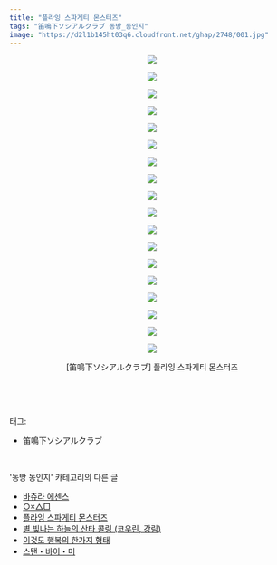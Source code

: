 ```yaml
---
title: "플라잉 스파게티 몬스터즈"
tags: "笛鳴下ソシアルクラブ 동방_동인지"
image: "https://d2l1b145ht03q6.cloudfront.net/ghap/2748/001.jpg"
---
```

<div class="article">
<p style="text-align: center; clear: none; float: none;"><img src="{{ site.imgserver1 }}/ghap/2748/001.jpg"/></p>
<p style="text-align: center; clear: none; float: none;"><img src="{{ site.imgserver1 }}/ghap/2748/002.jpg"/></p>
<p style="text-align: center; clear: none; float: none;"><img src="{{ site.imgserver1 }}/ghap/2748/003.jpg"/></p>
<p style="text-align: center; clear: none; float: none;"><img src="{{ site.imgserver1 }}/ghap/2748/004.jpg"/></p>
<p style="text-align: center; clear: none; float: none;"><img src="{{ site.imgserver1 }}/ghap/2748/005.jpg"/></p>
<p style="text-align: center; clear: none; float: none;"><img src="{{ site.imgserver1 }}/ghap/2748/006.jpg"/></p>
<p style="text-align: center; clear: none; float: none;"><img src="{{ site.imgserver1 }}/ghap/2748/007.jpg"/></p>
<p style="text-align: center; clear: none; float: none;"><img src="{{ site.imgserver1 }}/ghap/2748/008.jpg"/></p>
<p style="text-align: center; clear: none; float: none;"><img src="{{ site.imgserver1 }}/ghap/2748/009.jpg"/></p>
<p style="text-align: center; clear: none; float: none;"><img src="{{ site.imgserver1 }}/ghap/2748/010.jpg"/></p>
<p style="text-align: center; clear: none; float: none;"><img src="{{ site.imgserver1 }}/ghap/2748/011.jpg"/></p>
<p style="text-align: center; clear: none; float: none;"><img src="{{ site.imgserver1 }}/ghap/2748/012.jpg"/></p>
<p style="text-align: center; clear: none; float: none;"><img src="{{ site.imgserver1 }}/ghap/2748/013.jpg"/></p>
<p style="text-align: center; clear: none; float: none;"><img src="{{ site.imgserver1 }}/ghap/2748/014.jpg"/></p>
<p style="text-align: center; clear: none; float: none;"><img src="{{ site.imgserver1 }}/ghap/2748/015.jpg"/></p>
<p style="text-align: center; clear: none; float: none;"><img src="{{ site.imgserver1 }}/ghap/2748/016.jpg"/></p>
<p style="text-align: center; clear: none; float: none;"><img src="{{ site.imgserver1 }}/ghap/2748/017.jpg"/></p>
<p style="text-align: center; clear: none; float: none;"><img src="{{ site.imgserver1 }}/ghap/2748/018.jpg"/></p>
<p style="text-align: center; clear: none; float: none;">[笛鳴下ソシアルクラブ] 플라잉 스파게티 몬스터즈</p>
<p><br/></p>
</div><br/>
<div class="tagTrail">
<p>태그: </p>
<ul>
<li>笛鳴下ソシアルクラブ</li>
</ul>
</div><br/>
<div class="another">
<p>'동방 동인지' 카테고리의 다른 글</p>
<ul>
<li><a href="/ghap_2750">바쥬라 에센스</a></li>
<li><a href="/ghap_2749">○×△□</a></li>
<li><a href="/ghap_2748">플라잉 스파게티 몬스터즈</a></li>
<li><a href="/ghap_2747">별 빛나는 하늘의 산타 콜링 (코우린, 강림)</a></li>
<li><a href="/ghap_2746">이것도 행복의 한가지 형태</a></li>
<li><a href="/ghap_2745">스탠・바이・미</a></li>
</ul>
</div><br/>
<div class="cb_module cb_fluid">
<div class="cb_wrt cb_profile">
</div><!-- commentList close -->
</div><br/>
